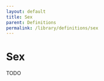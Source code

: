 ```yaml
---
layout: default
title: Sex
parent: Definitions
permalink: /library/definitions/sex
---
```


# Sex

TODO
